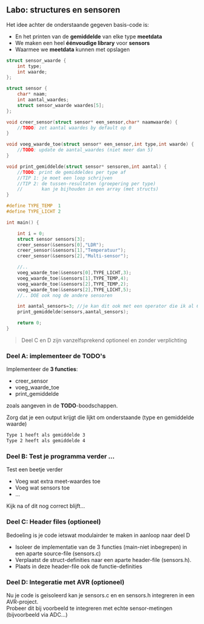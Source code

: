 ## Labo: structures en sensoren

Het idee achter de onderstaande gegeven basis-code is:

* En het printen van de **gemiddelde** van elke type **meetdata**
* We maken een heel **éénvoudige library** voor **sensors**
* Waarmee we **meetdata** kunnen met opslagen


```c
struct sensor_waarde {
	int type;
	int waarde;
};

struct sensor {
	char* naam;
	int aantal_waardes;
	struct sensor_waarde waardes[5];
};

void creer_sensor(struct sensor* een_sensor,char* naamwaarde) {
	//TODO: zet aantal waardes by default op 0
}

void voeg_waarde_toe(struct sensor* een_sensor,int type,int waarde) {
	//TODO: update de aantal_waardes (niet meer dan 5)
}

void print_gemiddelde(struct sensor* sensoren,int aantal) {
	//TODO: print de gemiddeldes per type af
	//TIP 1: je moet een loop schrijven
	//TIP 2: de tussen-resultaten (groepering per type)
	//       kan je bijhouden in een array (met structs)
}

#define TYPE_TEMP  1
#define TYPE_LICHT 2

int main() {

	int i = 0;
	struct sensor sensors[3];
	creer_sensor(&sensors[0],"LDR");
	creer_sensor(&sensors[1],"Temperatuur");
	creer_sensor(&sensors[2],"Multi-sensor");

	//..
	voeg_waarde_toe(&sensors[0],TYPE_LICHT,3);
	voeg_waarde_toe(&sensors[1],TYPE_TEMP,4);
	voeg_waarde_toe(&sensors[2],TYPE_TEMP,2);
	voeg_waarde_toe(&sensors[2],TYPE_LICHT,5);
	//.. DOE ook nog de andere sensoren

	int aantal_sensors=3; //je kan dit ook met een operator die ik al 6 maal heb uitgelegd (sizeof)
	print_gemiddelde(sensors,aantal_sensors);

	return 0;
}
```

> Deel C en D zijn vanzelfsprekend optioneel en zonder verplichting

### Deel A: implementeer de TODO's

Implementeer de **3 functies**:

* creer_sensor
* voeg_waarde_toe
* print_gemiddelde

zoals aangeven in de **TODO**-boodschappen.

Zorg dat je een output krijgt die lijkt om onderstaande  (type en gemiddelde waarde)

```bash
Type 1 heeft als gemiddelde 3
Type 2 heeft als gemiddelde 4
```

### Deel B: Test je programma verder ...

Test een beetje verder

* Voeg wat extra meet-waardes toe
* Voeg wat sensors toe
* ...

Kijk na of dit nog correct blijft...

### Deel C: Header files (optioneel)

Bedoeling is je code ietswat modulairder te maken in aanloop naar deel D

* Isoleer de implementatie van de 3 functies (main-niet inbegrepen) in een aparte source-file (sensors.c)
* Verplaatst de struct-definities naar een aparte header-file (sensors.h).
* Plaats in deze header-file ook de functie-definities

### Deel D: Integeratie met AVR (optioneel)

Nu je code is geisoleerd kan je sensors.c en en sensors.h integreren in een AVR-project.  
Probeer dit bij voorbeeld te integreren met echte sensor-metingen (bijvoorbeeld via ADC...)
